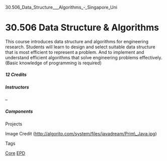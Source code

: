 30.506_Data_Structure___Algorithms_-_Singapore_Uni



30.506 Data Structure & Algorithms
==================================

This course introduces data structure and algorithms for engineering research. Students will learn to design and select suitable data structure that is most efficient to represent a problem. And to implement and understand efficient algorithms that solve engineering problems effectively. (Basic knowledge of programming is required)



##### **12 Credits**



##### **Instructors**



–



##### **Components**



Projects



Image Credit (http://algorito.com/system/files/javadream/Prim\_Java.jpg)

Tags

[Core](/education/undergraduate/courses/?course-type=852)
[EPD](/education/undergraduate/courses/?pillar-cluster=44)

